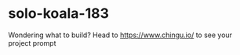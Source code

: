# solo-koala-183
Wondering what to build? Head to https://www.chingu.io/ to see your project prompt

